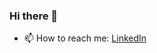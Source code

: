 ### Hi there 👋
<!--  - 🔭 I’m currently working mainly on Magento 2 at [@magespecialist](https://github.com/magespecialist)
- ⚡ I develop in Laravel in the free time -->
- 📫 How to reach me: [LinkedIn](https://www.linkedin.com/in/lorenzostramaccia/)
<!--
**slackerzz/slackerzz** is a ✨ _special_ ✨ repository because its `README.md` (this file) appears on your GitHub profile.

Here are some ideas to get you started:

- 🔭 I’m currently working at @magespecialist
- 🌱 I’m currently learning ...
- 👯 I’m looking to collaborate on ...
- 🤔 I’m looking for help with ...
- 💬 Ask me about ...
- 📫 How to reach me: ...
- 😄 Pronouns: ...
- ⚡ Fun fact: ...
-->
